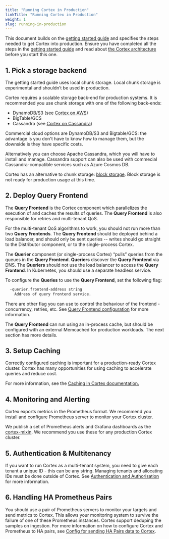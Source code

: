 ```yaml
---
title: "Running Cortex in Production"
linkTitle: "Running Cortex in Production"
weight: 1
slug: running-in-production
---
```


This document builds on the [getting started guide](../getting-started/_index.md) and specifies the steps needed to get Cortex into production.
Ensure you have completed all the steps in the [getting started guide](../getting-started/_index.md) and read about [the Cortex architecture](../architecture.md) before you start this one.

## 1. Pick a storage backend

The getting started guide uses local chunk storage.
Local chunk storage is experimental and shouldn’t be used in production.

Cortex requires a scalable storage back-end for production systems.
It is recommended you use chunk storage with one of the following back-ends:

* DynamoDB/S3 (see [Cortex on AWS](./storage-aws.md))
* BigTable/GCS
* Cassandra (see [Cortex on Cassandra](./storage-cassandra.md))

Commercial cloud options are DynamoDB/S3 and Bigtable/GCS: the advantage is you don't have to know how to manage them, but the downside is they have specific costs.

Alternatively you can choose Apache Cassandra, which you will have to install and manage.
Cassandra support can also be used with commecial Cassandra-compatible services such as Azure Cosmos DB.

Cortex has an alternative to chunk storage: [block storage](../operations/blocks-storage.md).  Block storage is not ready for production usage at this time.

## 2. Deploy Query Frontend

The **Query Frontend** is the Cortex component which parallelizes the execution of and caches the results of queries.
The **Query Frontend** is also responsible for retries and multi-tenant QoS.

For the multi-tenant QoS algorithms to work, you should not run more than two **Query Frontends**.
The **Query Frontend** should be deployed behind a load balancer, and should only be sent queries -- writes should go straight to the Distributor component, or to the single-process Cortex.

The **Querier** component (or single-process Cortex) “pulls” queries from the queues in the **Query Frontend**.
**Queriers** discover the **Query Frontend** via DNS.
The **Queriers** should not use the load balancer to access the **Query Frontend**.
In Kubernetes, you should use a separate headless service.

To configure the **Queries** to use the **Query Frontend**, set the following flag:

```sh
  -querier.frontend-address string
    Address of query frontend service.
```

There are other flag you can use to control the behaviour of the frontend - concurrency, retries, etc.
See [Query Frontend configuration](../configuration/arguments.md#query-frontend) for more information.

The **Query Frontend** can run using an in-process cache, but should be configured with an external Memcached for production workloads.
The next section has more details.

## 3. Setup Caching

Correctly configured caching is important for a production-ready Cortex cluster.
Cortex has many opportunities for using caching to accelerate queries and reduce cost.

For more information, see the [Caching in Cortex documentation.](./caching.md)

## 4. Monitoring and Alerting

Cortex exports metrics in the Prometheus format.
We recommend you install and configure Prometheus server to monitor your Cortex cluster.

We publish a set of Prometheus alerts and Grafana dashboards as the [cortex-mixin](https://github.com/grafana/cortex-jsonnet).
We recommend you use these for any production Cortex cluster.

## 5. Authentication & Multitenancy

If you want to run Cortex as a multi-tenant system, you need to give each
tenant a unique ID - this can be any string.
Managing tenants and allocating IDs must be done outside of Cortex.
See [Authentication and Authorisation](auth.md) for more information.

## 6. Handling HA Prometheus Pairs

You should use a pair of Prometheus servers to monitor your targets and send metrics to Cortex.
This allows your monitoring system to survive the failure of one of these Prometheus instances.
Cortex support deduping the samples on ingestion.
For more information on how to configure Cortex and Prometheus to HA pairs, see [Config for sending HA Pairs data to Cortex](ha-pair-handling.md).